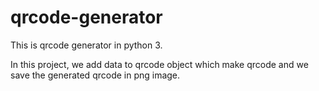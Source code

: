 # qrcode-generator
This is qrcode generator in python 3.

In this project, we add data to qrcode object which make qrcode and we save the generated qrcode in png image.
